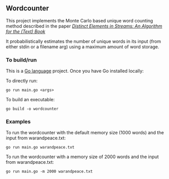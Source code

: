 ## Wordcounter

This project implements the Monte Carlo based unique word counting method described in the paper [*Distinct Elements in Streams: An Algorithm for
the (Text) Book*](https://arxiv.org/abs/2301.10191)

It probabilistically estimates the number of unique words in its input (from either stdin or a filename arg) using a maximum amount of word storage.

### To build/run

This is a [Go language](https://go.dev/) project. Once you have Go installed locally:

To directly run:

`go run main.go <args>`

To build an executable:

`go build -o wordcounter`

### Examples

To run the wordcounter with the default memory size (1000 words) and the input from warandpeace.txt:

`go run main.go warandpeace.txt`

To run the wordcounter with a memory size of 2000 words and the input from warandpeace.txt:

`go run main.go -m 2000 warandpeace.txt`

